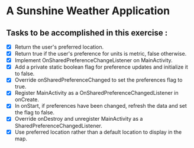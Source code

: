 # A Sunshine Weather Application

## Tasks to be accomplished in this exercise :
- [x] Return the user's preferred location.
- [x] Return true if the user's preference for units is metric, false otherwise.
- [x] Implement OnSharedPreferenceChangeListener on MainActivity.
- [x] Add a private static boolean flag for preference updates and initialize it to false.
- [x] Override onSharedPreferenceChanged to set the preferences flag to true.
- [x] Register MainActivity as a OnSharedPreferenceChangedListener in onCreate.
- [x] In onStart, if preferences have been changed, refresh the data and set the flag to false.
- [x] Override onDestroy and unregister MainActivity as a SharedPreferenceChangedListener.
- [x] Use preferred location rather than a default location to display in the map.